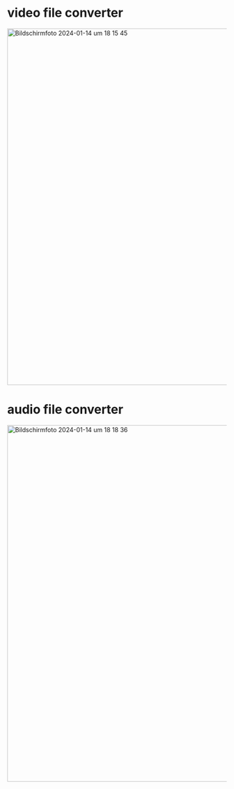 # video file converter
<img width="817" alt="Bildschirmfoto 2024-01-14 um 18 15 45" src="https://github.com/Fabian-Schneider01/video-file-converter/assets/81293687/0c5d1d2d-d3ff-404f-8e77-c4440819920b">

# audio file converter
<img width="817" alt="Bildschirmfoto 2024-01-14 um 18 18 36" src="https://github.com/Fabian-Schneider01/video-file-converter/assets/81293687/020c04f7-a8b9-4dcb-a012-e57953e9baaf">
